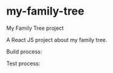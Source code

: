 # my-family-tree
My Family Tree project

A React JS project about my family tree.

Build process:

Test process:
